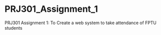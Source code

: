 # PRJ301_Assignment_1
PRJ301 Assignment 1: To Create a web system to take attendance of FPTU students
